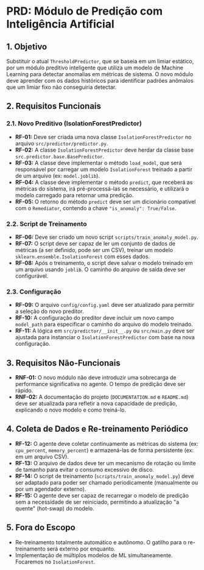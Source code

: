 # PRD: Módulo de Predição com Inteligência Artificial

## 1. Objetivo

Substituir o atual `ThresholdPredictor`, que se baseia em um limiar estático, por um módulo preditivo inteligente que utiliza um modelo de Machine Learning para detectar anomalias em métricas de sistema. O novo módulo deve aprender com os dados históricos para identificar padrões anômalos que um limiar fixo não conseguiria detectar.

## 2. Requisitos Funcionais

### 2.1. Novo Preditivo (IsolationForestPredictor)
-   **RF-01:** Deve ser criada uma nova classe `IsolationForestPredictor` no arquivo `src/predictor/predictor.py`.
-   **RF-02:** A classe `IsolationForestPredictor` deve herdar da classe base `src.predictor.base.BasePredictor`.
-   **RF-03:** A classe deve implementar o método `load_model`, que será responsável por carregar um modelo `IsolationForest` treinado a partir de um arquivo (ex: `model.joblib`).
-   **RF-04:** A classe deve implementar o método `predict`, que receberá as métricas do sistema, irá pré-processá-las se necessário, e utilizará o modelo carregado para retornar uma predição.
-   **RF-05:** O retorno do método `predict` deve ser um dicionário compatível com o `Remediator`, contendo a chave `"is_anomaly": True/False`.

### 2.2. Script de Treinamento
-   **RF-06:** Deve ser criado um novo script `scripts/train_anomaly_model.py`.
-   **RF-07:** O script deve ser capaz de ler um conjunto de dados de métricas (a ser definido, pode ser um CSV), treinar um modelo `sklearn.ensemble.IsolationForest` com esses dados.
-   **RF-08:** Após o treinamento, o script deve salvar o modelo treinado em um arquivo usando `joblib`. O caminho do arquivo de saída deve ser configurável.

### 2.3. Configuração
-   **RF-09:** O arquivo `config/config.yaml` deve ser atualizado para permitir a seleção do novo preditor.
-   **RF-10:** A configuração do preditor deve incluir um novo campo `model_path` para especificar o caminho do arquivo do modelo treinado.
-   **RF-11:** A lógica em `src/predictor/__init__.py` ou `src/main.py` deve ser ajustada para instanciar o `IsolationForestPredictor` com base na nova configuração.

## 3. Requisitos Não-Funcionais

-   **RNF-01:** O novo módulo não deve introduzir uma sobrecarga de performance significativa no agente. O tempo de predição deve ser rápido.
-   **RNF-02:** A documentação do projeto (`DOCUMENTATION.md` e `README.md`) deve ser atualizada para refletir a nova capacidade de predição, explicando o novo modelo e como treiná-lo.

## 4. Coleta de Dados e Re-treinamento Periódico

-   **RF-12:** O agente deve coletar continuamente as métricas do sistema (ex: `cpu_percent`, `memory_percent`) e armazená-las de forma persistente (ex: em um arquivo CSV).
-   **RF-13:** O arquivo de dados deve ter um mecanismo de rotação ou limite de tamanho para evitar o consumo excessivo de disco.
-   **RF-14:** O script de treinamento (`scripts/train_anomaly_model.py`) deve ser adaptado para poder ser chamado periodicamente (manualmente ou por um agendador externo).
-   **RF-15:** O agente deve ser capaz de recarregar o modelo de predição sem a necessidade de ser reiniciado, permitindo a atualização "a quente" (hot-swap) do modelo.

## 5. Fora do Escopo

-   Re-treinamento totalmente automático e autônomo. O gatilho para o re-treinamento será externo por enquanto.
-   Implementação de múltiplos modelos de ML simultaneamente. Focaremos no `IsolationForest`. 